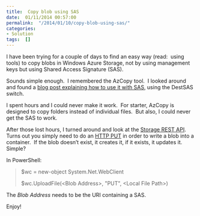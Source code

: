 ```yaml
---
title:  Copy blob using SAS
date:  01/11/2014 00:57:00
permalink:  "/2014/01/10/copy-blob-using-sas/"
categories:
- Solution
tags:  []
---
```

<p>I have been trying for a couple of days to find an easy way (read:&#160; using tools) to copy blobs in Windows Azure Storage, not by using management keys but using Shared Access Signature (SAS).</p>  <p>Sounds simple enough.&#160; I remembered the AzCopy tool.&#160; I looked around and found a <a href="http://blogs.msdn.com/b/windowsazurestorage/archive/2013/09/07/azcopy-transfer-data-with-re-startable-mode-and-sas-token.aspx">blog post explaining how to use it with SAS</a>, using the DestSAS switch.</p>  <p>I spent hours and I could never make it work.&#160; For starter, AzCopy is designed to copy folders instead of individual files.&#160; But also, I could never get the SAS to work.</p>  <p>After those lost hours, I turned around and look at the <a href="http://msdn.microsoft.com/en-us/library/windowsazure/dd135733.aspx">Storage REST API</a>.&#160; Turns out you simply need to do an <a href="http://msdn.microsoft.com/en-us/library/windowsazure/dd179451.aspx">HTTP PUT</a> in order to write a blob into a container.&#160; If the blob doesn’t exist, it creates it, if it exists, it updates it.&#160; Simple?</p>  <p>In PowerShell:</p>  <blockquote>   <p>$wc = new-object System.Net.WebClient</p>    <p>$wc.UploadFile(&lt;Blob Address&gt;, &quot;PUT&quot;, &lt;Local File Path&gt;)</p> </blockquote>  <p>The <em>Blob Address</em> needs to be the URI containing a SAS.</p>  <p>Enjoy!</p>